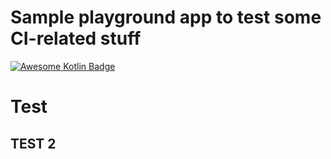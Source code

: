 # Sample playground app to test some CI-related stuff 

[![Awesome Kotlin Badge](https://kotlin.link/awesome-kotlin.svg)](https://github.com/KotlinBy/awesome-kotlin)

# Test 
## TEST 2 